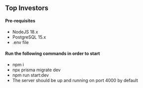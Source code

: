 ## Top Investors
#### Pre-requisites
- NodeJS 18.x
- PostgreSQL 15.x
- .env file
#### Run the following commands in order to start
- npm i
- npx prisma migrate dev
- npm run start:dev
- The server should be up and running on port 4000 by default